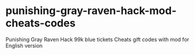 # punishing-gray-raven-hack-mod-cheats-codes
Punishing Gray Raven Hack 99k blue tickets Cheats gift codes with mod for English version
